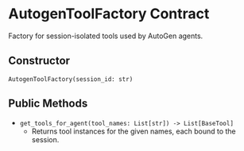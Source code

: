 # AutogenToolFactory Contract

Factory for session-isolated tools used by AutoGen agents.

## Constructor
`AutogenToolFactory(session_id: str)`

## Public Methods
- `get_tools_for_agent(tool_names: List[str]) -> List[BaseTool]`
  - Returns tool instances for the given names, each bound to the session.
